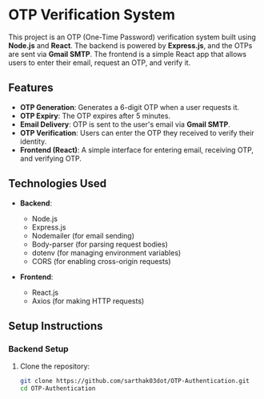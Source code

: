 # OTP Verification System

This project is an OTP (One-Time Password) verification system built using **Node.js** and **React**. The backend is powered by **Express.js**, and the OTPs are sent via **Gmail SMTP**. The frontend is a simple React app that allows users to enter their email, request an OTP, and verify it.

## Features

- **OTP Generation**: Generates a 6-digit OTP when a user requests it.
- **OTP Expiry**: The OTP expires after 5 minutes.
- **Email Delivery**: OTP is sent to the user's email via **Gmail SMTP**.
- **OTP Verification**: Users can enter the OTP they received to verify their identity.
- **Frontend (React)**: A simple interface for entering email, receiving OTP, and verifying OTP.

## Technologies Used

- **Backend**: 
  - Node.js
  - Express.js
  - Nodemailer (for email sending)
  - Body-parser (for parsing request bodies)
  - dotenv (for managing environment variables)
  - CORS (for enabling cross-origin requests)

- **Frontend**:
  - React.js
  - Axios (for making HTTP requests)

## Setup Instructions

### Backend Setup

1. Clone the repository:
   ```bash
   git clone https://github.com/sarthak03dot/OTP-Authentication.git
   cd OTP-Authentication